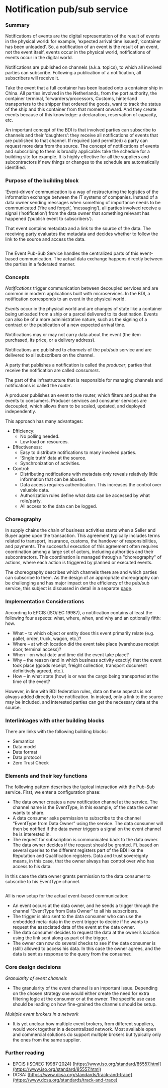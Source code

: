 # Notification pub/sub service

### Summary

Notifications of events are the digital representation of the result of events in the physical world: for example, ‘expected arrival time issued’, ‘container has been unloaded’. So, a notification of an event is the result of an event, not the event itself, events occur in the physical world, notifications of events occur in the digital world.

Notifications are published on channels (a.k.a. topics), to which all involved parties can subscribe. Following a publication of a notification, all subscribers will receive it.

Take the event that a full container has been loaded onto a container ship in China. All parties involved in the Netherlands, from the port authority, the container terminal, forwarders/processors, Customs, hinterland transporters to the shipper that ordered the goods, want to track the status of the ship and this container from that moment onward. And they create events because of this knowledge: a declaration, reservation of capacity, etc.

An important concept of the BDI is that involved parties can subscribe to channels and their ‘daughters’: they receive all notifications of events that are published to that channel. If required (and permitted) a party can request more data from the source. The concept of notifications of events and subscribing to them is broadly applicable: take the schedule for a building site for example. It is highly effective for all the suppliers and subcontractors if new things or changes to the schedule are automatically identified.

### Purpose of the building block

‘Event-driven’ communication is a way of restructuring the logistics of the information exchange between the IT systems of companies. Instead of a data owner sending messages when something of importance needs to be communicated (‘fire and forget’, ‘messaging’), all parties involved receive a signal (‘notification’) from the data owner that something relevant has happened (‘publish event to subscribers’).

That event contains metadata and a link to the source of the data. The receiving party evaluates the metadata and decides whether to follow the link to the source and access the data.

<figure><img src="../../.gitbook/assets/Afbeelding1.png" alt=""><figcaption></figcaption></figure>

The Event Pub-Sub Service handles the centralized parts of this event-based communication. The actual data exchange happens directly between the parties in a federated manner.

### Concepts

_Notifications_ trigger communication between decoupled services and are common in modern applications built with microservices. In the BDI, a notification corresponds to an event in the physical world.

_Events_ occur in the physical world and are changes of state like a container being unloaded from a ship or a parcel delivered to its destination. Events can also be of a more administrative nature, such as the signing of a contract or the publication of a new expected arrival time.

Notifications may or may not carry data about the event (the item purchased, its price, or a delivery address).

Notifications are published to _channels_ of the pub/sub service and are delivered to all subscribers on the channel.

A party that publishes a notification is called the _producer_, parties that receive the notification are called _consumers_.

The part of the infrastructure that is responsible for managing channels and notifications is called the _router_.

A producer publishes an event to the router, which filters and pushes the events to consumers. Producer services and consumer services are decoupled, which allows them to be scaled, updated, and deployed independently.

This approach has many advantages:

* Efficiency:
  * No polling needed.
  * &#x20;Low load on resources.
* Effectiveness:
  * Easy to distribute notifications to many involved parties.
  * ‘Single truth’ data at the source.
  * Synchronization of activities.
* Control:
  * Distributing notifications with metadata only reveals relatively little information that can be abused.
  * Data access requires authentication. This increases the control over valuable data.
  * Authorization rules define what data can be accessed by what role/party.
  * All access to the data can be logged.

### Choreography

In supply chains the chain of business activities starts when a Seller and Buyer agree upon the transaction. This agreement typically includes terms related to transport, insurance, customs, the handover of responsibilities, and payments. The successful execution of this agreement often requires coordination among a large set of actors, including authorities and their subcontractors. This coordination is managed through a "choreography" of actions, where each action is triggered by planned or executed events.

The choreography describes which channels there are and which parties can subscribe to them. As the design of an appropriate choreography can be challenging and has major impact on the efficiency of the pub/sub service, this subject is discussed in detail in a separate [page](event-choreography.md).

### Implementation Considerations

According to EPCIS (ISO/IEC 19987), a notification contains at least the following four aspects: what, where, when, and why and an optionally fifth: how.

* What – to which object or entity does this event primarily relate (e.g. pallet, order, truck, wagon, etc.)?
* Where – at which location did the event take place (warehouse receipt door, terminal access)?
* When – on what date and time did the event take place?
* Why – the reason (and in which business activity exactly) that the event took place (goods receipt, freight collection, transport document definitively agreed, etc.).
* How – in what state (how) is or was the cargo being transported at the time of the event?

However, in line with BDI federation rules, data on these aspects is not always added directly to the notification. In instead, only a link to the source may be included, and interested parties can get the necessary data at the source.

### Interlinkages with other building blocks

There are links with the following building blocks:

* Semantics
* Data model
* Data format
* Data protocol
* Zero Trust Check

### Elements and their key functions

The following pattern describes the typical interaction with the Pub-Sub service. First, we enter a configuration phase:

* The data owner creates a new notification channel at the service. The channel name is the EventType, in this example, of the data the owner wants to share.
* A data consumer asks permission to subscribe to the channel “EventType from Data Owner” using the service. The data consumer will then be notified if the data owner triggers a signal on the event channel he is interested in.
* The request for subscription is communicated back to the data owner. The data owner decides if the request should be granted. Fi. based on several queries to the different registers part of the BDI like the Reputation and Qualification registers. Data and trust sovereignty means, in this case, that the owner always has control over who has access to his data.

In this case the data owner grants permission to the data consumer to subscribe to his EventType channel.

<figure><img src="../../.gitbook/assets/Afbeelding1 (2).png" alt=""><figcaption></figcaption></figure>

All is now setup for the actual event-based communication:

* An event occurs at the data owner, and he sends a trigger through the channel “EventType from Data Owner” to all his subscribers.
* The trigger is also sent to the data consumer who can use the embedded meta-data in the event trigger to decide if he wants to request the associated data of the event at the data owner.
* The data consumer decides to request the data at the owner’s location using the link sent along as part of the trigger.
* The owner can now do several checks to see if the data consumer is (still) allowed to access his data. In this case the owner agrees, and the data is sent as response to the query from the consumer.

### Core design decisions

_Granularity of event channels_

* The granularity of the event channel is an important issue. Depending on the chosen strategy one would either create the need for extra filtering logic at the consumer or at the owner. The specific use case should be leading on how fine-grained the channels should be setup.

_Multiple event brokers in a network_

* It is yet unclear how multiple event brokers, from different suppliers, would work together in a decentralized network. Most available open and commercial solutions do support multiple brokers but typically only the ones from the same supplier.

### Further reading

* EPCIS (ISO/IEC 19987:2024) [https://www.iso.org/standard/85557.html](https://www.iso.org/standard/85557.html)
* DCSA: [https://www.dcsa.org/standards/track-and-trace](https://www.dcsa.org/standards/track-and-trace)
